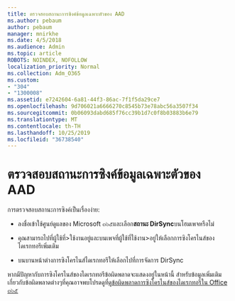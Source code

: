 ```yaml
---
title: ตรวจสอบสถานะการซิงค์ข้อมูลเฉพาะตัวของ AAD
ms.author: pebaum
author: pebaum
manager: mnirkhe
ms.date: 4/5/2018
ms.audience: Admin
ms.topic: article
ROBOTS: NOINDEX, NOFOLLOW
localization_priority: Normal
ms.collection: Adm_O365
ms.custom:
- "304"
- "1300008"
ms.assetid: e7242604-6a81-44f3-86ac-7f1f5da29ce7
ms.openlocfilehash: 9d706021a6666270c8545b73e78abc56a3507f34
ms.sourcegitcommit: 0b06093dabd685f76cc39b1d7c0f8b03883b6e79
ms.translationtype: MT
ms.contentlocale: th-TH
ms.lasthandoff: 10/25/2019
ms.locfileid: "36738540"
---
```

# <a name="check-aad-identity-sync-status"></a>ตรวจสอบสถานะการซิงค์ข้อมูลเฉพาะตัวของ AAD

การตรวจสอบสถานะการซิงค์เป็นเรื่องง่าย:
  
- ลงชื่อเข้าใช้ศูนย์ดูแลของ Microsoft ๓๖๕และเลือก**สถานะ DirSync**บนโฮมเพจหรือไม่

- คุณสามารถไปที่ผู้ใช้ที่\>ใช้งานอยู่และบนเพจที่ผู้ใช้ที่ใช้งาน\>อยู่ให้เลือกการซิงโครไนส์ของไดเรกทอรีเพิ่มเติม

- บนบานหน้าต่างการซิงโครไนส์ไดเรกทอรีให้เลือกไปที่การจัดการ DirSync

หากมีปัญหากับการซิงโครไนส์ของไดเรกทอรีข้อผิดพลาดจะแสดงอยู่ในหน้านี้ สำหรับข้อมูลเพิ่มเติมเกี่ยวกับข้อผิดพลาดต่างๆที่คุณอาจพบโปรดดูที่[ดูข้อผิดพลาดการซิงโครไนส์ของไดเรกทอรีใน Office ๓๖๕](https://docs.microsoft.com//office365/enterprise/identify-directory-synchronization-errors)
  